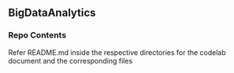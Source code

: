 ## BigDataAnalytics

### Repo Contents</br>
Refer README.md inside the respective directories for the codelab document and the corresponding files

